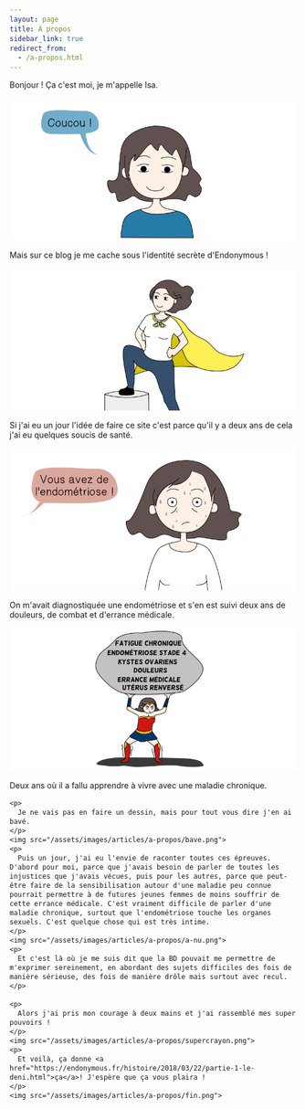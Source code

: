 ```yaml
---
layout: page
title: À propos
sidebar_link: true
redirect_from:
  - /a-propos.html
---
```

<div class="message">
    <p>
      Bonjour !
      Ça c'est moi, je m'appelle Isa.
    </p>
    <img src="/assets/images/articles/a-propos/isa.png">
    <p>
      Mais sur ce blog je me cache sous l'identité secrète d'Endonymous !
    </p>
    <img src="/assets/images/articles/a-propos/endonymous.png">
    <p>
      Si j'ai eu un jour l'idée de faire ce site c'est parce qu'il y a deux ans de cela j'ai eu quelques soucis de santé.
    </p>
    <img src="/assets/images/articles/a-propos/diag.png">
    <p>
      On m'avait diagnostiquée une endométriose et s'en est suivi deux ans de douleurs, de combat et d'errance médicale.
    </p>
    <img src="/assets/images/articles/a-propos/chronique.png">
    <p>
      Deux ans où il a fallu apprendre à vivre avec une maladie chronique.
    </p>

    <p>
      Je ne vais pas en faire un dessin, mais pour tout vous dire j'en ai bavé.
    </p>
    <img src="/assets/images/articles/a-propos/bave.png">
    <p>
      Puis un jour, j'ai eu l'envie de raconter toutes ces épreuves. D'abord pour moi, parce que j'avais besoin de parler de toutes les injustices que j'avais vécues, puis pour les autres, parce que peut-être faire de la sensibilisation autour d'une maladie peu connue pourrait permettre à de futures jeunes femmes de moins souffrir de cette errance médicale. C'est vraiment difficile de parler d'une maladie chronique, surtout que l'endométriose touche les organes sexuels. C'est quelque chose qui est très intime.
    </p>
    <img src="/assets/images/articles/a-propos/a-nu.png">
    <p>
      Et c'est là où je me suis dit que la BD pouvait me permettre de m'exprimer sereinement, en abordant des sujets difficiles des fois de manière sérieuse, des fois de manière drôle mais surtout avec recul.
    </p>

    <p>
      Alors j'ai pris mon courage à deux mains et j'ai rassemblé mes super pouvoirs !
    </p>
    <img src="/assets/images/articles/a-propos/supercrayon.png">
    <p>
      Et voilà, ça donne <a href="https://endonymous.fr/histoire/2018/03/22/partie-1-le-deni.html">ça</a>! J'espère que ça vous plaira !
    </p>
    <img src="/assets/images/articles/a-propos/fin.png">
</div>
